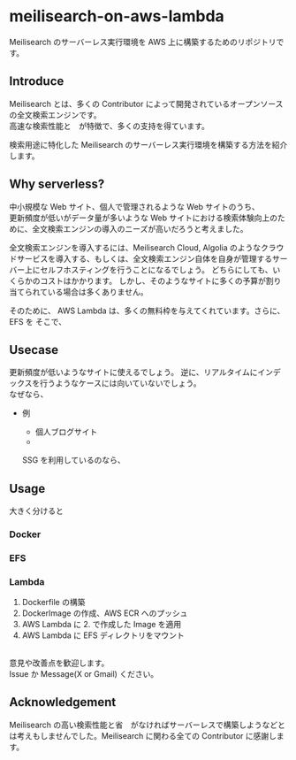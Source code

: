 # meilisearch-on-aws-lambda

Meilisearch のサーバーレス実行環境を AWS 上に構築するためのリポジトリです。  

## Introduce 

Meilisearch とは、多くの Contributor によって開発されているオープンソースの全文検索エンジンです。  
高速な検索性能と　が特徴で、多くの支持を得ています。

検索用途に特化した Meilisearch のサーバーレス実行環境を構築する方法を紹介します。

## Why serverless?

中小規模な Web サイト、個人で管理されるような Web サイトのうち、  
更新頻度が低いがデータ量が多いような Web サイトにおける検索体験向上のために、全文検索エンジンの導入のニーズが高いだろうと考えました。  

全文検索エンジンを導入するには、Meilisearch Cloud, Algolia のようなクラウドサービスを導入する、もしくは、全文検索エンジン自体を自身が管理するサーバー上にセルフホスティングを行うことになるでしょう。
どちらにしても、いくらかのコストはかかります。
しかし、そのようなサイトに多くの予算が割り当てられている場合は多くありません。

そのために、
AWS Lambda は、多くの無料枠を与えてくれています。さらに、EFS を
そこで、

## Usecase

更新頻度が低いようなサイトに使えるでしょう。
逆に、リアルタイムにインデックスを行うようなケースには向いていないでしょう。  
なぜなら、


- 例
    - 個人ブログサイト
    - 

    SSG を利用しているのなら、

## Usage 

大きく分けると

### Docker 

### EFS

### Lambda 

1. Dockerfile の構築
2. DockerImage の作成、AWS ECR へのプッシュ
3. AWS Lambda に 2. で作成した Image を適用
4. AWS Lambda に EFS ディレクトリをマウント


## 

意見や改善点を歓迎します。  
Issue か Message(X or Gmail) ください。

## Acknowledgement 

Meilisearch の高い検索性能と省　がなければサーバーレスで構築しようなどとは考えもしませんでした。Meilisearch に関わる全ての Contributor に感謝します。

